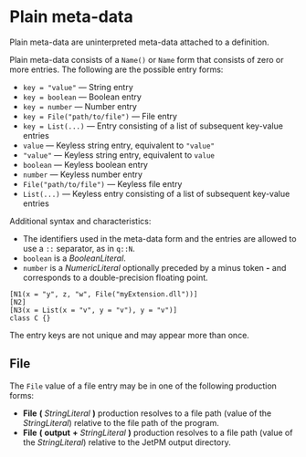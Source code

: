 # Plain meta-data

Plain meta-data are uninterpreted meta-data attached to a definition.

Plain meta-data consists of a `Name()` or `Name` form that consists of zero or more entries. The following are the possible entry forms:

* `key = "value"` — String entry
* `key = boolean` — Boolean entry
* `key = number` — Number entry
* `key = File("path/to/file")` — File entry
* `key = List(...)` — Entry consisting of a list of subsequent key-value entries
* `value` — Keyless string entry, equivalent to `"value"`
* `"value"` — Keyless string entry, equivalent to `value`
* `boolean` — Keyless boolean entry
* `number` — Keyless number entry
* `File("path/to/file")` — Keyless file entry
* `List(...)` — Keyless entry consisting of a list of subsequent key-value entries

Additional syntax and characteristics:

* The identifiers used in the meta-data form and the entries are allowed to use a `::` separator, as in `q::N`.
* `boolean` is a *BooleanLiteral*.
* `number` is a *NumericLiteral* optionally preceded by a minus token **-** and corresponds to a double-precision floating point.

```
[N1(x = "y", z, "w", File("myExtension.dll"))]
[N2]
[N3(x = List(x = "v", y = "v"), y = "v")]
class C {}
```

The entry keys are not unique and may appear more than once.

## File

The `File` value of a file entry may be in one of the following production forms:

* **File** **\(** *StringLiteral* **\)** production resolves to a file path (value of the *StringLiteral*) relative to the file path of the program.
* **File** **\(** **output** **\+** *StringLiteral* **\)** production resolves to a file path (value of the *StringLiteral*) relative to the JetPM output directory.